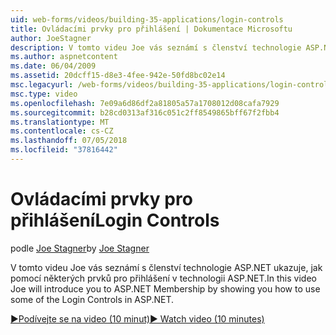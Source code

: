 ```yaml
---
uid: web-forms/videos/building-35-applications/login-controls
title: Ovládacími prvky pro přihlášení | Dokumentace Microsoftu
author: JoeStagner
description: V tomto videu Joe vás seznámí s členství technologie ASP.NET ukazuje, jak pomocí některých prvků pro přihlášení v technologii ASP.NET.
ms.author: aspnetcontent
ms.date: 06/04/2009
ms.assetid: 20dcff15-d8e3-4fee-942e-50fd8bc02e14
msc.legacyurl: /web-forms/videos/building-35-applications/login-controls
msc.type: video
ms.openlocfilehash: 7e09a6d86df2a81805a57a1708012d08cafa7929
ms.sourcegitcommit: b28cd0313af316c051c2ff8549865bff67f2fbb4
ms.translationtype: MT
ms.contentlocale: cs-CZ
ms.lasthandoff: 07/05/2018
ms.locfileid: "37816442"
---
```

<a name="login-controls"></a><span data-ttu-id="b6499-103">Ovládacími prvky pro přihlášení</span><span class="sxs-lookup"><span data-stu-id="b6499-103">Login Controls</span></span>
====================
<span data-ttu-id="b6499-104">podle [Joe Stagner](https://github.com/JoeStagner)</span><span class="sxs-lookup"><span data-stu-id="b6499-104">by [Joe Stagner](https://github.com/JoeStagner)</span></span>

<span data-ttu-id="b6499-105">V tomto videu Joe vás seznámí s členství technologie ASP.NET ukazuje, jak pomocí některých prvků pro přihlášení v technologii ASP.NET.</span><span class="sxs-lookup"><span data-stu-id="b6499-105">In this video Joe will introduce you to ASP.NET Membership by showing you how to use some of the Login Controls in ASP.NET.</span></span>

[<span data-ttu-id="b6499-106">&#9654;Podívejte se na video (10 minut)</span><span class="sxs-lookup"><span data-stu-id="b6499-106">&#9654; Watch video (10 minutes)</span></span>](https://channel9.msdn.com/Blogs/ASP-NET-Site-Videos/login-controls)

